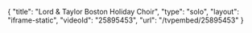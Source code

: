 {
    "title": "Lord & Taylor Boston Holiday Choir",
    "type": "solo",
    "layout": "iframe-static",
    "videoId": "25895453",
    "url": "\/tvpembed\/25895453"
}